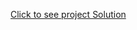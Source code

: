 [Click to see project Solution](https://drive.google.com/file/d/19me7HeJn5EDN8ZM3rijYkih7ekyQIsNg/view?usp=drivesdk)
